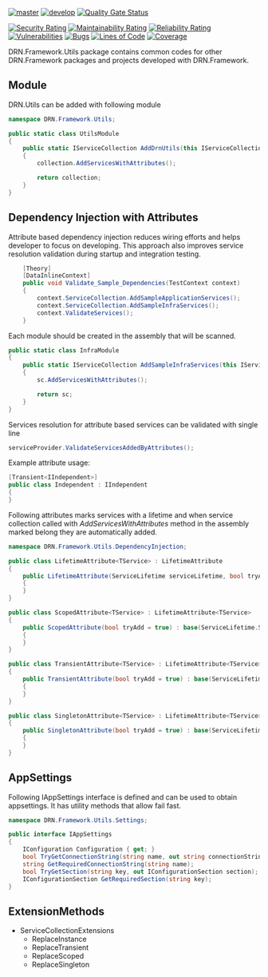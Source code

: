 [![master](https://github.com/duranserkan/DRN-Project/actions/workflows/master.yml/badge.svg?branch=master)](https://github.com/duranserkan/DRN-Project/actions/workflows/master.yml)
[![develop](https://github.com/duranserkan/DRN-Project/actions/workflows/develop.yml/badge.svg?branch=develop)](https://github.com/duranserkan/DRN-Project/actions/workflows/develop.yml)
[![Quality Gate Status](https://sonarcloud.io/api/project_badges/measure?project=duranserkan_DRN-Project&metric=alert_status)](https://sonarcloud.io/summary/new_code?id=duranserkan_DRN-Project)


[![Security Rating](https://sonarcloud.io/api/project_badges/measure?project=duranserkan_DRN-Project&metric=security_rating)](https://sonarcloud.io/summary/new_code?id=duranserkan_DRN-Project)
[![Maintainability Rating](https://sonarcloud.io/api/project_badges/measure?project=duranserkan_DRN-Project&metric=sqale_rating)](https://sonarcloud.io/summary/new_code?id=duranserkan_DRN-Project)
[![Reliability Rating](https://sonarcloud.io/api/project_badges/measure?project=duranserkan_DRN-Project&metric=reliability_rating)](https://sonarcloud.io/summary/new_code?id=duranserkan_DRN-Project)
[![Vulnerabilities](https://sonarcloud.io/api/project_badges/measure?project=duranserkan_DRN-Project&metric=vulnerabilities)](https://sonarcloud.io/summary/new_code?id=duranserkan_DRN-Project)
[![Bugs](https://sonarcloud.io/api/project_badges/measure?project=duranserkan_DRN-Project&metric=bugs)](https://sonarcloud.io/summary/new_code?id=duranserkan_DRN-Project)
[![Lines of Code](https://sonarcloud.io/api/project_badges/measure?project=duranserkan_DRN-Project&metric=ncloc)](https://sonarcloud.io/summary/new_code?id=duranserkan_DRN-Project)
[![Coverage](https://sonarcloud.io/api/project_badges/measure?project=duranserkan_DRN-Project&metric=coverage)](https://sonarcloud.io/summary/new_code?id=duranserkan_DRN-Project)

DRN.Framework.Utils package contains common codes for other DRN.Framework packages and projects developed with DRN.Framework.

## Module
DRN.Utils can be added with following module

```csharp
namespace DRN.Framework.Utils;

public static class UtilsModule
{
    public static IServiceCollection AddDrnUtils(this IServiceCollection collection)
    {
        collection.AddServicesWithAttributes();

        return collection;
    }
}
```
## Dependency Injection with Attributes
Attribute based dependency injection reduces wiring efforts and helps developer to focus on developing. This approach also improves service resolution validation during startup and integration testing.
```csharp
    [Theory]
    [DataInlineContext]
    public void Validate_Sample_Dependencies(TestContext context)
    {
        context.ServiceCollection.AddSampleApplicationServices();
        context.ServiceCollection.AddSampleInfraServices();
        context.ValidateServices();
    }
```
Each module should be created in the assembly that will be scanned.
```csharp
public static class InfraModule
{
    public static IServiceCollection AddSampleInfraServices(this IServiceCollection sc)
    {
        sc.AddServicesWithAttributes();

        return sc;
    }
}
```

Services resolution for attribute based services can be validated with single line
```csharp
serviceProvider.ValidateServicesAddedByAttributes();
```

Example attribute usage:
```csharp
[Transient<IIndependent>]
public class Independent : IIndependent
{
}
```

Following attributes marks services with a lifetime and when service collection called with *AddServicesWithAttributes* method in the assembly marked belong they are automatically added.
```csharp
namespace DRN.Framework.Utils.DependencyInjection;

public class LifetimeAttribute<TService> : LifetimeAttribute
{
    public LifetimeAttribute(ServiceLifetime serviceLifetime, bool tryAdd = true) : base(serviceLifetime, typeof(TService), tryAdd)
    {
    }
}

public class ScopedAttribute<TService> : LifetimeAttribute<TService>
{
    public ScopedAttribute(bool tryAdd = true) : base(ServiceLifetime.Scoped, tryAdd)
    {
    }
}

public class TransientAttribute<TService> : LifetimeAttribute<TService>
{
    public TransientAttribute(bool tryAdd = true) : base(ServiceLifetime.Transient, tryAdd)
    {
    }
}

public class SingletonAttribute<TService> : LifetimeAttribute<TService>
{
    public SingletonAttribute(bool tryAdd = true) : base(ServiceLifetime.Singleton, tryAdd)
    {
    }
}
```

## AppSettings
Following IAppSettings interface is defined and can be used to obtain appsettings. It has utility methods that allow fail fast.
```csharp
namespace DRN.Framework.Utils.Settings;

public interface IAppSettings
{
    IConfiguration Configuration { get; }
    bool TryGetConnectionString(string name, out string connectionString);
    string GetRequiredConnectionString(string name);
    bool TryGetSection(string key, out IConfigurationSection section);
    IConfigurationSection GetRequiredSection(string key);
}
```

## ExtensionMethods
* ServiceCollectionExtensions
  * ReplaceInstance
  * ReplaceTransient
  * ReplaceScoped
  * ReplaceSingleton